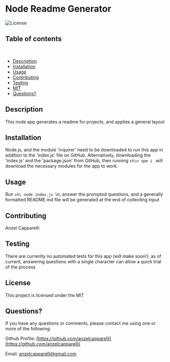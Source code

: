 
  # Node Readme Generator
  
![License](https://img.shields.io/badge/License-MIT-informational)

  ## Table of contents
  ​
  
  - [Description](#Descriptionn)
  - [Installation](#Installation)
  - [Usage](#Usage)
  - [Contributing](#Contributing)
  - [Testing](#Testing)
  - [MIT](#MIT)
  - [Questions?](#Questions?)
  
  
  
  
  ## Description
  
  This node app generates a readme for projects, and applies a general layout
  
  ## Installation
  
  Node.js, and the module 'inquirer' need to be downloaded to run this app in addition to the 'index.js' file on GitHub. Alternatively, downloading the 'index.js' and the 'package.json' from GitHub, then running ```sh\n npm i ``` will download the necessary modules for the app to work.
  
  ## Usage
  
  Run ```sh\ node index.js ```\n, answer the prompted questions, and a generally formatted README.md file will be generated at the end of collecting input
  
  ## Contributing
  
  Anzel Capparelli
  
  ## Testing
  
  There are currently no automated tests for this app (will make soon!); as of current, answering questions with a single character can allow a quick trial of the process
  
  ## License
  
  This project is licensed under the MIT
  
  ## Questions?
  
  If you have any questions or comments, please contact me using one or more of the following:
  
  Github Profile: [https://github.com/anzelcapparelli](https://github.com/anzelcapparelli)

  Email: anzelcapparelli@gmail.com

